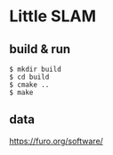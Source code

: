 # Little SLAM


## build & run

```
$ mkdir build
$ cd build
$ cmake ..
$ make
```

## data

https://furo.org/software/

